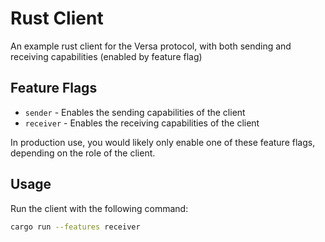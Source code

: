 # Rust Client
An example rust client for the Versa protocol, with both sending and receiving capabilities (enabled by feature flag)

## Feature Flags
- `sender` - Enables the sending capabilities of the client
- `receiver` - Enables the receiving capabilities of the client

In production use, you would likely only enable one of these feature flags, depending on the role of the client.

## Usage

Run the client with the following command:
```sh
cargo run --features receiver
```